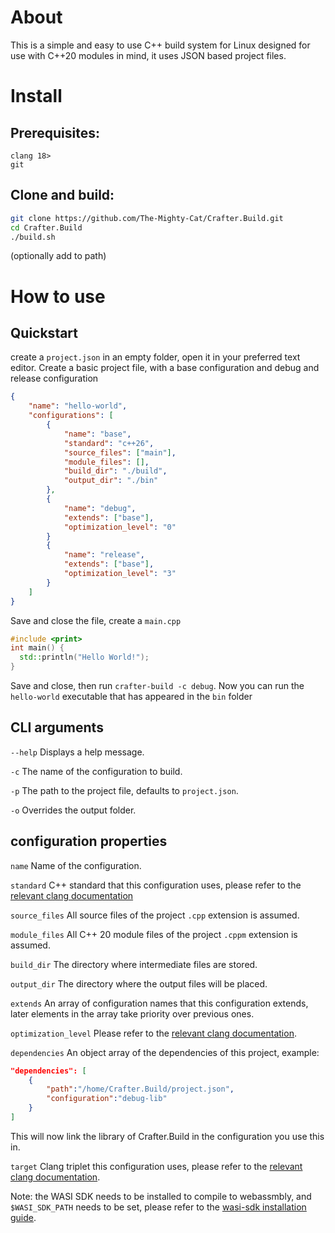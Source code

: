 # About

This is a simple and easy to use C++ build system for Linux designed for use with C++20 modules in mind, it uses JSON based project files.

# Install

## Prerequisites:
```
clang 18>
git
```
## Clone and build:
```bash
git clone https://github.com/The-Mighty-Cat/Crafter.Build.git
cd Crafter.Build
./build.sh
```
(optionally add to path)

# How to use

## Quickstart

create a ``project.json`` in an empty folder, open it in your preferred text editor.
Create a basic project file, with a base configuration and debug and release configuration
```JSON
{
    "name": "hello-world",
    "configurations": [
        {
            "name": "base",
            "standard": "c++26",
            "source_files": ["main"],
            "module_files": [],
            "build_dir": "./build",
            "output_dir": "./bin"
        },
        {
            "name": "debug",
            "extends": ["base"],
            "optimization_level": "0"
        }
        {
            "name": "release",
            "extends": ["base"],
            "optimization_level": "3"
        }
    ]
}
```
Save and close the file, create a ``main.cpp``
```cpp
#include <print>
int main() {
  std::println("Hello World!");
}
```
Save and close, then run ``crafter-build -c debug``. Now you can run the ``hello-world`` executable that has appeared in the ``bin`` folder

## CLI arguments

``--help`` Displays a help message.

``-c`` The name of the configuration to build.

``-p`` The path to the project file, defaults to ``project.json``.

``-o`` Overrides the output folder.

## configuration properties
``name`` Name of the configuration.

``standard`` C++ standard that this configuration uses, please refer to the [relevant clang documentation](https://clang.llvm.org/cxx_status.html)

``source_files`` All source files of the project ``.cpp`` extension is assumed.

``module_files`` All C++ 20 module files of the project ``.cppm`` extension is assumed.

``build_dir`` The directory where intermediate files are stored.

``output_dir`` The directory where the output files will be placed.

``extends`` An array of configuration names that this configuration extends, later elements in the array take priority over previous ones.

``optimization_level`` Please refer to the [relevant clang documentation](https://clang.llvm.org/docs/CommandGuide/clang.html#code-generation-options).

``dependencies`` An object array of the dependencies of this project, example:
```json
"dependencies": [
    {
        "path":"/home/Crafter.Build/project.json",
        "configuration":"debug-lib"
    }
]
```
This will now link the library of Crafter.Build in the configuration you use this in.

``target`` Clang triplet this configuration uses, please refer to the [relevant clang documentation](https://clang.llvm.org/docs/CrossCompilation.html#target-triple).

Note: the WASI SDK needs to be installed to compile to webassmbly, and ``$WASI_SDK_PATH`` needs to be set, please refer to the [wasi-sdk installation guide](https://github.com/WebAssembly/wasi-sdk?tab=readme-ov-file#install).



